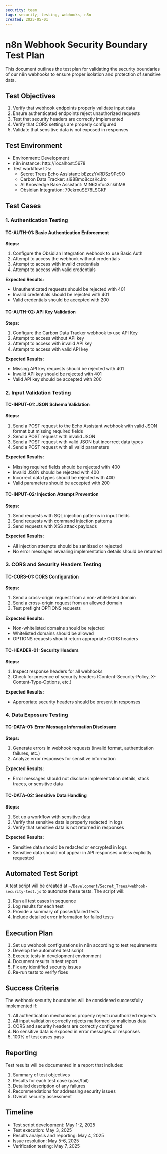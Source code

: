 ```yaml
---
security: team
tags: security, testing, webhooks, n8n
created: 2025-05-01
---
```


# n8n Webhook Security Boundary Test Plan

This document outlines the test plan for validating the security boundaries of our n8n webhooks to ensure proper isolation and protection of sensitive data.

## Test Objectives

1. Verify that webhook endpoints properly validate input data
2. Ensure authenticated endpoints reject unauthorized requests
3. Test that security headers are correctly implemented
4. Verify that CORS settings are properly configured
5. Validate that sensitive data is not exposed in responses

## Test Environment

- Environment: Development
- n8n instance: http://localhost:5678
- Test workflow IDs:
  - Secret Trees Echo Assistant: bEzczYvRDSz9Pc9O
  - Carbon Data Tracker: sI98Bmo8ccsKcJro
  - AI Knowledge Base Assistant: MIN6Xnfoc3nkihM8
  - Obsidian Integration: 79ekrxuSE78LSGKF

## Test Cases

### 1. Authentication Testing

#### TC-AUTH-01: Basic Authentication Enforcement

**Steps:**
1. Configure the Obsidian Integration webhook to use Basic Auth
2. Attempt to access the webhook without credentials
3. Attempt to access with invalid credentials
4. Attempt to access with valid credentials

**Expected Results:**
- Unauthenticated requests should be rejected with 401
- Invalid credentials should be rejected with 401
- Valid credentials should be accepted with 200

#### TC-AUTH-02: API Key Validation

**Steps:**
1. Configure the Carbon Data Tracker webhook to use API Key
2. Attempt to access without API key
3. Attempt to access with invalid API key
4. Attempt to access with valid API key

**Expected Results:**
- Missing API key requests should be rejected with 401
- Invalid API key should be rejected with 401
- Valid API key should be accepted with 200

### 2. Input Validation Testing

#### TC-INPUT-01: JSON Schema Validation

**Steps:**
1. Send a POST request to the Echo Assistant webhook with valid JSON format but missing required fields
2. Send a POST request with invalid JSON
3. Send a POST request with valid JSON but incorrect data types
4. Send a POST request with all valid parameters

**Expected Results:**
- Missing required fields should be rejected with 400
- Invalid JSON should be rejected with 400
- Incorrect data types should be rejected with 400
- Valid parameters should be accepted with 200

#### TC-INPUT-02: Injection Attempt Prevention

**Steps:**
1. Send requests with SQL injection patterns in input fields
2. Send requests with command injection patterns
3. Send requests with XSS attack payloads

**Expected Results:**
- All injection attempts should be sanitized or rejected
- No error messages revealing implementation details should be returned

### 3. CORS and Security Headers Testing

#### TC-CORS-01: CORS Configuration

**Steps:**
1. Send a cross-origin request from a non-whitelisted domain
2. Send a cross-origin request from an allowed domain
3. Test preflight OPTIONS requests

**Expected Results:**
- Non-whitelisted domains should be rejected
- Whitelisted domains should be allowed
- OPTIONS requests should return appropriate CORS headers

#### TC-HEADER-01: Security Headers

**Steps:**
1. Inspect response headers for all webhooks
2. Check for presence of security headers (Content-Security-Policy, X-Content-Type-Options, etc.)

**Expected Results:**
- Appropriate security headers should be present in responses

### 4. Data Exposure Testing

#### TC-DATA-01: Error Message Information Disclosure

**Steps:**
1. Generate errors in webhook requests (invalid format, authentication failures, etc.)
2. Analyze error responses for sensitive information

**Expected Results:**
- Error messages should not disclose implementation details, stack traces, or sensitive data

#### TC-DATA-02: Sensitive Data Handling

**Steps:**
1. Set up a workflow with sensitive data
2. Verify that sensitive data is properly redacted in logs
3. Verify that sensitive data is not returned in responses

**Expected Results:**
- Sensitive data should be redacted or encrypted in logs
- Sensitive data should not appear in API responses unless explicitly requested

## Automated Test Script

A test script will be created at `~/Development/Secret_Trees/webhook-security-test.js` to automate these tests. The script will:

1. Run all test cases in sequence
2. Log results for each test
3. Provide a summary of passed/failed tests
4. Include detailed error information for failed tests

## Execution Plan

1. Set up webhook configurations in n8n according to test requirements
2. Develop the automated test script
3. Execute tests in development environment
4. Document results in test report
5. Fix any identified security issues
6. Re-run tests to verify fixes

## Success Criteria

The webhook security boundaries will be considered successfully implemented if:

1. All authentication mechanisms properly reject unauthorized requests
2. All input validation correctly rejects malformed or malicious data
3. CORS and security headers are correctly configured
4. No sensitive data is exposed in error messages or responses
5. 100% of test cases pass

## Reporting

Test results will be documented in a report that includes:

1. Summary of test objectives
2. Results for each test case (pass/fail)
3. Detailed description of any failures
4. Recommendations for addressing security issues
5. Overall security assessment

## Timeline

- Test script development: May 1-2, 2025
- Test execution: May 3, 2025
- Results analysis and reporting: May 4, 2025
- Issue resolution: May 5-6, 2025
- Verification testing: May 7, 2025 